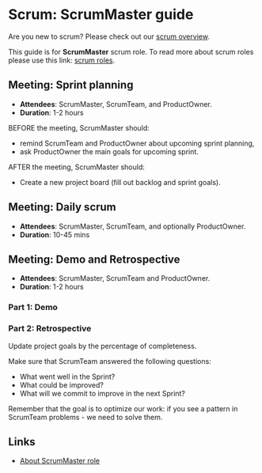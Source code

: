 Scrum: ScrumMaster guide
========================

Are you new to scrum? Please check out our [scrum overview](scrum.md). 

This guide is for **ScrumMaster** scrum role. To read more about scrum roles please use this link: [scrum roles](scrum.md#scrum-roles).


## Meeting: Sprint planning
 - **Attendees**: ScrumMaster, ScrumTeam, and ProductOwner.
 - **Duration**: 1-2 hours

BEFORE the meeting, ScrumMaster should:
 - remind ScrumTeam and ProductOwner about upcoming sprint planning,
 - ask ProductOwner the main goals for upcoming sprint.

AFTER the meeting, ScrumMaster should:
 - Create a new project board (fill out backlog and sprint goals).


## Meeting: Daily scrum
 - **Attendees**: ScrumMaster, ScrumTeam, and optionally ProductOwner.
 - **Duration**: 10-45 mins


## Meeting: Demo and Retrospective
 - **Attendees**: ScrumMaster, ScrumTeam and ProductOwner.
 - **Duration**: 1-2 hours

### Part 1: Demo
### Part 2: Retrospective

Update project goals by the percentage of completeness.

Make sure that ScrumTeam answered the following questions:

 - What went well in the Sprint?
 - What could be improved?
 - What will we commit to improve in the next Sprint?

Remember that the goal is to optimize our work: if you see a pattern in ScrumTeam problems - we need to solve them.


## Links
 - [About ScrumMaster role](https://www.mountaingoatsoftware.com/agile/scrum/roles/scrummaster)
